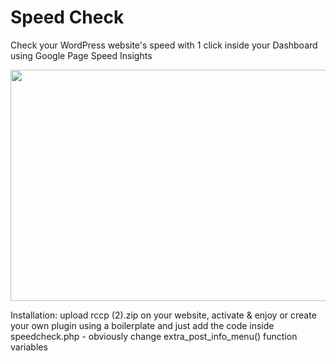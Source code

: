 # Speed Check
Check your WordPress website's speed with 1 click inside your Dashboard using Google Page Speed Insights


<img src="https://razvancilibeanu.com/demo.gif" width="600" height="370" />


Installation:
  upload rccp (2).zip on your website, activate & enjoy or create your own plugin using a boilerplate and just add the code inside
  speedcheck.php - obviously change  extra_post_info_menu() function variables
  
  
